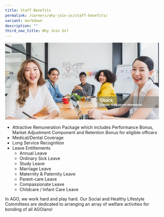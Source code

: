 ```yaml
---
title: Staff Benefits
permalink: /careers/why-join-us/staff-benefits/
variant: markdown
description: ""
third_nav_title: Why Join Us?
---
```

![](/images/banner_why_join_us.png)

*   Attractive Remuneration Package which includes Performance Bonus, Market Adjustment Component and Retention Bonus for eligible officers
*   Medical/Dental Coverage
*   Long Service Recognition
*   Leave Entitlements
    *   Annual Leave
    *   Ordinary Sick Leave
    *   Study Leave
    *   Marriage Leave
    *   Maternity & Paternity Leave
    *   Parent-care Leave
    *   Compassionate Leave
    *   Childcare / Infant Care Leave

In AGO, we work hard and play hard. Our Social and Healthy Lifestyle Committees are dedicated to arranging an array of welfare activities for bonding of all AGOians!